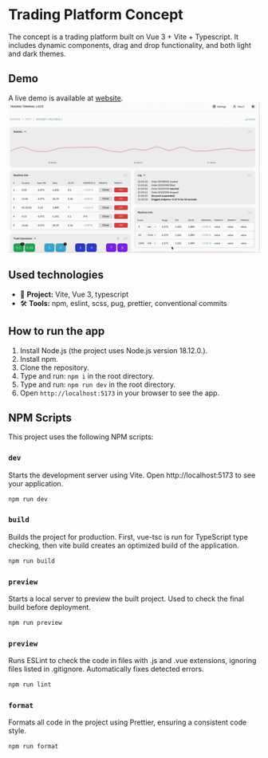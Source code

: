 # Trading Platform Concept

The concept is a trading platform built on Vue 3 + Vite + Typescript. It includes dynamic components, drag and drop functionality, and both light and dark themes.

## Demo

A live demo is available at [website](https://noctua815.github.io/trading-platform-vue/).
![platform-preview](./public/preview.gif)

## Used technologies

- 🎁 **Project:** Vite, Vue 3, typescript
- 🛠️ **Tools:** npm, eslint, scss, pug, prettier, conventional commits

## How to run the app

1. Install Node.js (the project uses Node.js version 18.12.0.).
2. Install npm.
3. Clone the repository.
4. Type and run: `npm i` in the root directory.
5. Type and run: `npm run dev` in the root directory.
6. Open `http://localhost:5173` in your browser to see the app.

## NPM Scripts

This project uses the following NPM scripts:

### `dev`

Starts the development server using Vite. Open http://localhost:5173 to see your application.

```sh
npm run dev
```

### `build`

Builds the project for production. First, vue-tsc is run for TypeScript type checking, then vite build creates an optimized build of the application.

```sh
npm run build
```

### `preview`

Starts a local server to preview the built project. Used to check the final build before deployment.

```sh
npm run preview
```

### `preview`

Runs ESLint to check the code in files with .js and .vue extensions, ignoring files listed in .gitignore. Automatically fixes detected errors.

```sh
npm run lint
```

### `format`

Formats all code in the project using Prettier, ensuring a consistent code style.

```sh
npm run format
```
